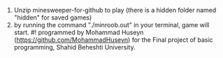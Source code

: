 1. Unzip minesweeper-for-github to play (there is a hidden folder named "hidden" for saved games)
2. by running the command "./minroob.out" in your terminal, game will start.
#! programmed by Mohammad Huseyn (https://github.com/MohammadHuseyn) for the Final project of basic programming, Shahid Beheshti University.
